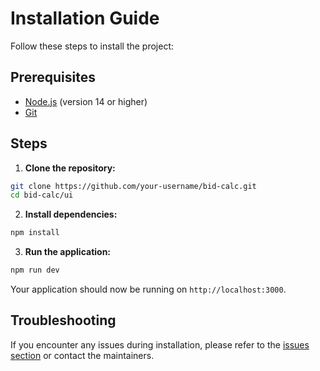# Installation Guide

Follow these steps to install the project:

## Prerequisites

- [Node.js](https://nodejs.org/) (version 14 or higher)
- [Git](https://git-scm.com/)

## Steps

1. **Clone the repository:**
  ```sh
  git clone https://github.com/your-username/bid-calc.git
  cd bid-calc/ui
  ```

2. **Install dependencies:**
  ```sh
  npm install
  ```

3. **Run the application:**
  ```sh
  npm run dev
  ```

Your application should now be running on `http://localhost:3000`.

## Troubleshooting

If you encounter any issues during installation, please refer to the [issues section](https://github.com/your-username/bid-calc/issues) or contact the maintainers.
